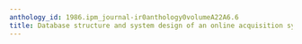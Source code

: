```yaml
---
anthology_id: 1986.ipm_journal-ir0anthology0volumeA22A6.6
title: Database structure and system design of an online acquisition system
---
```

